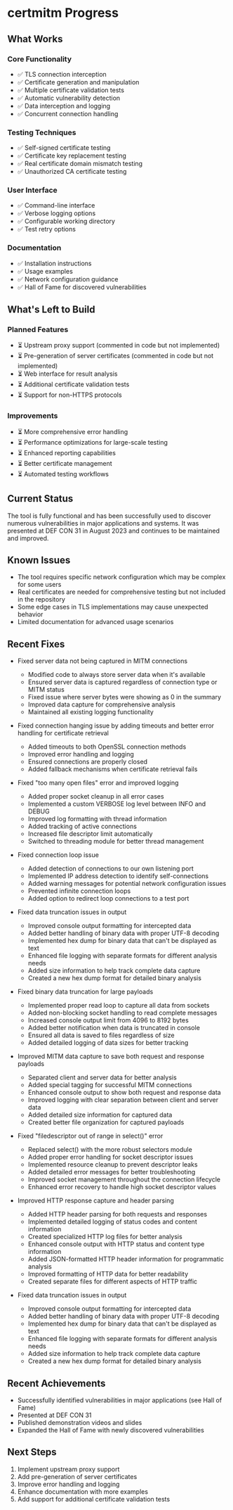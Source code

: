 # certmitm Progress

## What Works

### Core Functionality
- ✅ TLS connection interception
- ✅ Certificate generation and manipulation
- ✅ Multiple certificate validation tests
- ✅ Automatic vulnerability detection
- ✅ Data interception and logging
- ✅ Concurrent connection handling

### Testing Techniques
- ✅ Self-signed certificate testing
- ✅ Certificate key replacement testing
- ✅ Real certificate domain mismatch testing
- ✅ Unauthorized CA certificate testing

### User Interface
- ✅ Command-line interface
- ✅ Verbose logging options
- ✅ Configurable working directory
- ✅ Test retry options

### Documentation
- ✅ Installation instructions
- ✅ Usage examples
- ✅ Network configuration guidance
- ✅ Hall of Fame for discovered vulnerabilities

## What's Left to Build

### Planned Features
- ⏳ Upstream proxy support (commented in code but not implemented)
- ⏳ Pre-generation of server certificates (commented in code but not implemented)
- ⏳ Web interface for result analysis
- ⏳ Additional certificate validation tests
- ⏳ Support for non-HTTPS protocols

### Improvements
- ⏳ More comprehensive error handling
- ⏳ Performance optimizations for large-scale testing
- ⏳ Enhanced reporting capabilities
- ⏳ Better certificate management
- ⏳ Automated testing workflows

## Current Status
The tool is fully functional and has been successfully used to discover numerous vulnerabilities in major applications and systems. It was presented at DEF CON 31 in August 2023 and continues to be maintained and improved.

## Known Issues
- The tool requires specific network configuration which may be complex for some users
- Real certificates are needed for comprehensive testing but not included in the repository
- Some edge cases in TLS implementations may cause unexpected behavior
- Limited documentation for advanced usage scenarios

## Recent Fixes
- Fixed server data not being captured in MITM connections
  - Modified code to always store server data when it's available
  - Ensured server data is captured regardless of connection type or MITM status
  - Fixed issue where server bytes were showing as 0 in the summary
  - Improved data capture for comprehensive analysis
  - Maintained all existing logging functionality

- Fixed connection hanging issue by adding timeouts and better error handling for certificate retrieval
  - Added timeouts to both OpenSSL connection methods
  - Improved error handling and logging
  - Ensured connections are properly closed
  - Added fallback mechanisms when certificate retrieval fails

- Fixed "too many open files" error and improved logging
  - Added proper socket cleanup in all error cases
  - Implemented a custom VERBOSE log level between INFO and DEBUG
  - Improved log formatting with thread information
  - Added tracking of active connections
  - Increased file descriptor limit automatically
  - Switched to threading module for better thread management

- Fixed connection loop issue
  - Added detection of connections to our own listening port
  - Implemented IP address detection to identify self-connections
  - Added warning messages for potential network configuration issues
  - Prevented infinite connection loops
  - Added option to redirect loop connections to a test port

- Fixed data truncation issues in output
  - Improved console output formatting for intercepted data
  - Added better handling of binary data with proper UTF-8 decoding
  - Implemented hex dump for binary data that can't be displayed as text
  - Enhanced file logging with separate formats for different analysis needs
  - Added size information to help track complete data capture
  - Created a new hex dump format for detailed binary analysis
  
- Fixed binary data truncation for large payloads
  - Implemented proper read loop to capture all data from sockets
  - Added non-blocking socket handling to read complete messages
  - Increased console output limit from 4096 to 8192 bytes
  - Added better notification when data is truncated in console
  - Ensured all data is saved to files regardless of size
  - Added detailed logging of data sizes for better tracking
  
- Improved MITM data capture to save both request and response payloads
  - Separated client and server data for better analysis
  - Added special tagging for successful MITM connections
  - Enhanced console output to show both request and response data
  - Improved logging with clear separation between client and server data
  - Added detailed size information for captured data
  - Created better file organization for captured payloads
  
- Fixed "filedescriptor out of range in select()" error
  - Replaced select() with the more robust selectors module
  - Added proper error handling for socket descriptor issues
  - Implemented resource cleanup to prevent descriptor leaks
  - Added detailed error messages for better troubleshooting
  - Improved socket management throughout the connection lifecycle
  - Enhanced error recovery to handle high socket descriptor values
  
- Improved HTTP response capture and header parsing
  - Added HTTP header parsing for both requests and responses
  - Implemented detailed logging of status codes and content information
  - Created specialized HTTP log files for better analysis
  - Enhanced console output with HTTP status and content type information
  - Added JSON-formatted HTTP header information for programmatic analysis
  - Improved formatting of HTTP data for better readability
  - Created separate files for different aspects of HTTP traffic

- Fixed data truncation issues in output
  - Improved console output formatting for intercepted data
  - Added better handling of binary data with proper UTF-8 decoding
  - Implemented hex dump for binary data that can't be displayed as text
  - Enhanced file logging with separate formats for different analysis needs
  - Added size information to help track complete data capture
  - Created a new hex dump format for detailed binary analysis

## Recent Achievements
- Successfully identified vulnerabilities in major applications (see Hall of Fame)
- Presented at DEF CON 31
- Published demonstration videos and slides
- Expanded the Hall of Fame with newly discovered vulnerabilities

## Next Steps
1. Implement upstream proxy support
2. Add pre-generation of server certificates
3. Improve error handling and logging
4. Enhance documentation with more examples
5. Add support for additional certificate validation tests